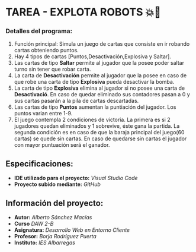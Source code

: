 # TAREA - EXPLOTA ROBOTS 💥🤖

### Detalles del programa:
1. Funci&oacute;n principal: Simula un juego de cartas que consiste en ir robando cartas obteniendo puntos.
2. Hay 4 tipos de cartas [Puntos,Desactivaci&oacute;n,Explosiva y Saltar].
3. Las cartas de tipo **Saltar** permite al jugador que la posee poder saltar turno sin tener que robar carta.
4. La carta de **Desactivaci&oacute;n** permite al jugador que la posee en caso de que robe una carta de tipo **Explosiva** pueda desactivar la bomba.
5. La carta de tipo **Explosiva** elimina al jugador si no posee una carta de **Desactivaci&oacute;**. En caso de quedar eliminado sus contadores pasan a 0 y sus cartas pasar&aacute;n a la pila de cartas descartadas.
6. Las cartas de tipo **Puntos** aumentan la puntiaci&oacute;n del jugador. Los puntos varian entre 1-9.
7. El juego contempla 2 condiciones de victoria. La primera es si 2 jugadores quedan eliminados y 1 sobrevive, éste gana la partida. La segunda condici&oacute;n es en caso de que la baraja principal del juego(60 cartas) se quede sin cartas. En caso de quedarse sin cartas el jugador con mayor puntuaci&oacute;n ser&aacute; el ganador.

## Especificaciones:
* **IDE utilizado para el proyecto:** *Visual Studio Code*
* **Proyecto subido mediante:** *GitHub*

## Informaci&oacute;n del proyecto:
* **Autor:** *Alberto S&aacute;nchez Mac&iacute;as*
* **Curso** *DAW 2-B*
* **Asignatura:** *Desarrollo Web en Entorno Cliente*
* **Profesor:** *Borja Rodr&iacute;guez Puerta*
* **Instituto:** *IES Albarregas*
